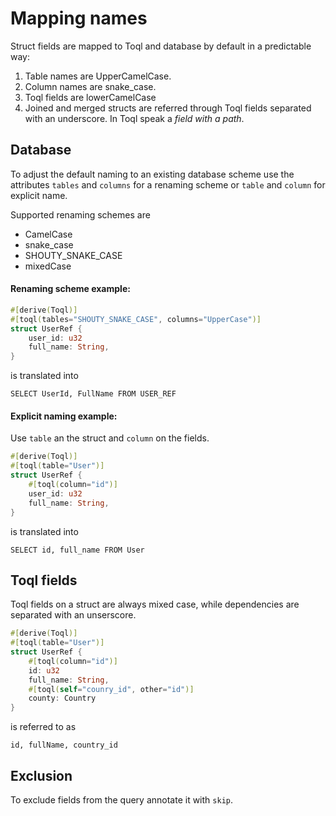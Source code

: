 
# Mapping names
Struct fields are mapped to Toql and database by default in a predictable way:
1. Table names are UpperCamelCase.
2. Column names are snake_case.
3. Toql fields are lowerCamelCase
4. Joined and merged structs are referred through Toql fields separated with an underscore. In Toql speak a _field with a path_.


## Database
To adjust the default naming to an existing database scheme use the attributes `tables` and `columns` for a renaming scheme or `table` and `column` for explicit name.

Supported renaming schemes are 
- CamelCase
- snake_case
- SHOUTY\_SNAKE\_CASE
- mixedCase

#### Renaming scheme example:
```rust
#[derive(Toql)]
#[toql(tables="SHOUTY_SNAKE_CASE", columns="UpperCase")]
struct UserRef {
  	user_id: u32
	full_name: String,
}
```
is translated into 

`SELECT UserId, FullName FROM USER_REF`

#### Explicit naming example:
Use `table` an the struct and `column` on the fields.


```rust
#[derive(Toql)]
#[toql(table="User")]
struct UserRef {
	#[toql(column="id")]
	user_id: u32
	full_name: String,
}
```
is translated into 

`SELECT id, full_name FROM User`

## Toql fields

Toql fields on a struct are always mixed case, while dependencies are separated with an unserscore.

```rust
#[derive(Toql)]
#[toql(table="User")]
struct UserRef {
	#[toql(column="id")]
	id: u32
	full_name: String,
	#[toql(self="counry_id", other="id")]
	county: Country
}
```
is referred to as

`id, fullName, country_id`



## Exclusion
To exclude fields from the query annotate it with `skip`.



